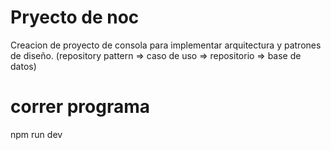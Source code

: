 # Pryecto de noc

Creacion de proyecto de consola para implementar arquitectura y patrones de diseño. (repository pattern => caso de uso => repositorio => base de datos)

# correr programa

npm run dev
